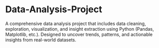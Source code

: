 # Data-Analysis-Project
A comprehensive data analysis project that includes data cleaning, exploration, visualization, and insight extraction using Python (Pandas, Matplotlib, etc.). Designed to uncover trends, patterns, and actionable insights from real-world datasets.

